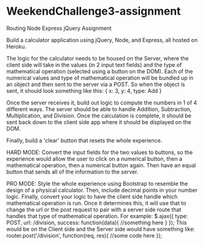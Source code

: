 # WeekendChallenge3-assignment
Routing Node Express jQuery Assignment

Build a calculator application using jQuery, Node, and Express, all hosted on Heroku.

The logic for the calculator needs to be housed on the Server, where the client side will take in the values 
(in 2 input text fields) and the type of mathematical operation (selected using a button on the DOM). 
Each of the numerical values and type of mathematical operation will be bundled up in an object 
and then sent to the server via a POST. So when the object is sent, it should look something like this: 
{ x: 3, y: 4, type: Add }

Once the server receives it, build out logic to compute the numbers in 1 of 4 different ways. 
The server should be able to handle Addition, Subtraction, Multiplication, and Division. 
Once the calculation is complete, it should be sent back down to the client side app 
where it should be displayed on the DOM.

Finally, build a 'clear' button that resets the whole experience.

HARD MODE:
Convert the input fields for the two values to buttons, so the experience would allow the user 
to click on a numerical button, then a mathematical operation, then a numerical button again. 
Then have an equal button that sends all of the information to the server.

PRO MODE:
Style the whole experience using Bootstrap to resemble the design of a physical calculator. 
Then, include decimal points in your number logic. 
Finally, convert your logic to have the client side handle which mathematical operation is run. 
Once it determines this, it will use that to change the url or the post request to pair with a server side route 
that handles that type of mathematical operation. For example:
     $.ajax({
     type: POST,
     url: /division,
     success: function(data){
     //something here
     }
     });
This would be on the Client side and the Server side would have something like:
     router.post('/division', function(req, res){
     //some code here
     });
